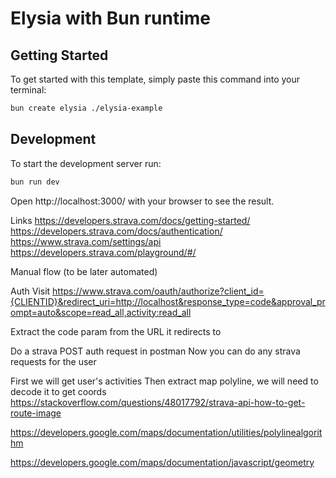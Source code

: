 # Elysia with Bun runtime

## Getting Started
To get started with this template, simply paste this command into your terminal:
```bash
bun create elysia ./elysia-example
```

## Development
To start the development server run:
```bash
bun run dev
```

Open http://localhost:3000/ with your browser to see the result.

Links
https://developers.strava.com/docs/getting-started/
https://developers.strava.com/docs/authentication/
https://www.strava.com/settings/api
https://developers.strava.com/playground/#/

Manual flow (to be later automated)

Auth
Visit https://www.strava.com/oauth/authorize?client_id={CLIENTID}&redirect_uri=http://localhost&response_type=code&approval_prompt=auto&scope=read_all,activity:read_all

Extract the code param from the URL it redirects to

Do a strava POST auth request in postman 
Now you can do any strava requests for the user

First we will get user's activities
Then extract map polyline, we will need to decode it to get coords https://stackoverflow.com/questions/48017792/strava-api-how-to-get-route-image


https://developers.google.com/maps/documentation/utilities/polylinealgorithm

https://developers.google.com/maps/documentation/javascript/geometry
